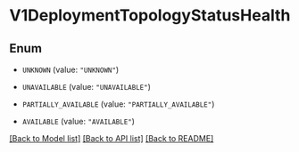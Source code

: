 # V1DeploymentTopologyStatusHealth

## Enum


* `UNKNOWN` (value: `"UNKNOWN"`)

* `UNAVAILABLE` (value: `"UNAVAILABLE"`)

* `PARTIALLY_AVAILABLE` (value: `"PARTIALLY_AVAILABLE"`)

* `AVAILABLE` (value: `"AVAILABLE"`)


[[Back to Model list]](../README.md#documentation-for-models) [[Back to API list]](../README.md#documentation-for-api-endpoints) [[Back to README]](../README.md)


